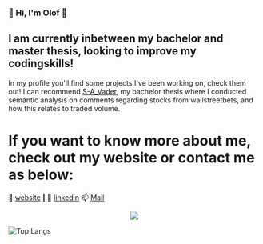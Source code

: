 ### 👋 Hi, I'm Olof 👋

## I am currently inbetween my bachelor and master thesis, looking to improve my codingskills!

In my profile you'll find some projects I've been working on, check them out! I can recommend [S-A_Vader][vader], my bachelor thesis where I conducted semantic analysis on comments regarding stocks from wallstreetbets, and how this relates to traded volume.

[vader]: https://github.com/OLGJ/S-A_Vader

# If you want to know more about me, check out my website or contact me as below:
🏡 [website][website] **|** 
👔 [linkedin][linkedin]
📫 [Mail][mail]


[website]: https://olof.com
[linkedin]: https://linkedin.com/in/olofjosefsson
[mail]: mailto:olof.josefsson@outlook.com
<p align="center">
  <img src ="https://github-readme-stats.vercel.app/api/top-langs/?username=OLGJ&layout=compact&hide_border=true&theme=darcula&bg_color=00000000&langs_count=6&hide=jupyter%20notebook,tex,css,php">
  <br>
</p>

![Top Langs](https://github-readme-stats.vercel.app/api/top-langs/?username=OLGJ&layout=compact&theme=dark&hide_border=true)

